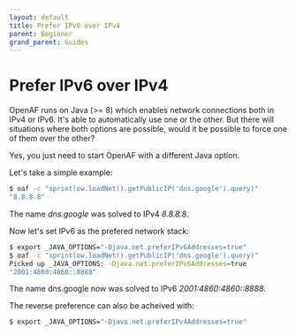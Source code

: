 ```yaml
---
layout: default
title: Prefer IPv6 over IPv4
parent: Beginner
grand_parent: Guides
---
```


# Prefer IPv6 over IPv4

OpenAF runs on Java (>= 8) which enables network connections both in IPv4 or IPv6. It's able to automatically use one or the other. But there will situations where both options are possible, would it be possible to force one of them over the other?

Yes, you just need to start OpenAF with a different Java option.

Let's take a simple example:

````bash
$ oaf -c "sprint(ow.loadNet().getPublicIP('dns.google').query)"
"8.8.8.8"
````

The name _dns.google_ was solved to IPv4 _8.8.8.8_.

Now let's set IPv6 as the prefered network stack:

````bash
$ export _JAVA_OPTIONS="-Djava.net.preferIPv6Addresses=true"
$ oaf -c "sprint(ow.loadNet().getPublicIP('dns.google').query)"
Picked up _JAVA_OPTIONS: -Djava.net.preferIPv6Addresses=true
"2001:4860:4860::8888"
````

The name dns.google now was solved to IPv6 _2001:4860:4860::8888_.

The reverse preference can also be acheived with:

````bash
$ export _JAVA_OPTIONS="-Djava.net.preferIPv4Addresses=true"
````